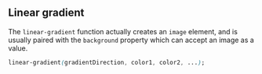 ## Linear gradient
The `linear-gradient` function actually creates an `image` element, and is usually paired with the `background` property which can accept an image as a value.

```css
linear-gradient(gradientDirection, color1, color2, ...);
```
